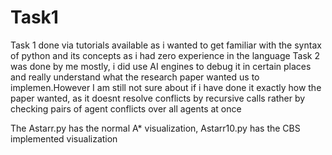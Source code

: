 # Task1
Task 1 done via tutorials available as i wanted to get familiar with the syntax of python and its concepts as i had zero experience in the language
Task 2 was done by me mostly, i did use AI engines to debug it in certain places and really understand what the research paper wanted us to implemen.However I am still not sure about if i have done it exactly how the paper wanted, as it doesnt resolve conflicts by recursive calls rather by checking pairs of agent conflicts over all agents at once

The Astarr.py has the normal A* visualization, Astarr10.py has the CBS implemented visualization
